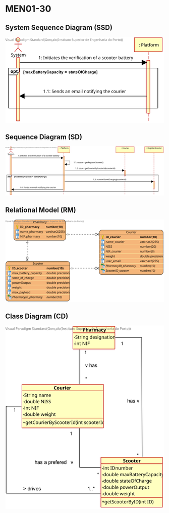 # MEN01-30 #

## System Sequence Diagram (SSD) ##

![MEN01_30_SSD](MEN01_30_SSD.svg)

## Sequence Diagram (SD) ##

![MEN01_30_SD](MEN01_30_SD.svg)

## Relational Model (RM) ##

![MEN01_30_RM](MEN01_30_RM.svg)

## Class Diagram (CD) ##

![MEN01_30_CD](MEN01_30_CD.svg)